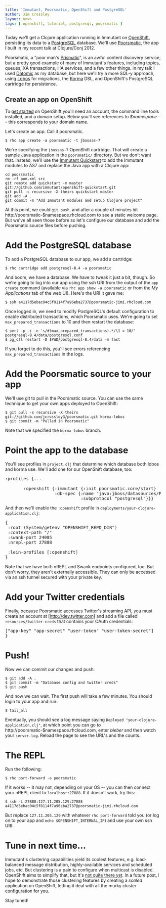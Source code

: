 ```yaml
---
title: 'Immutant, Poorsmatic, OpenShift and PostgreSQL'
author: Jim Crossley
layout: news
tags: [ openshift, tutorial, postgresql, poorsmatic ]
---
```


Today we'll get a Clojure application running in Immutant on
[OpenShift], persisting its data to a [PostgreSQL] database. We'll use
[Poorsmatic], the app I built in my recent talk at Clojure/Conj 2012.

Poorsmatic, a "poor man's [Prismatic]", is an awful content discovery
service, but a pretty good example of many of Immutant's features,
including topics, queues, XA transactions, HA services, and a few
other things. In my talk I used [Datomic] as my database, but here
we'll try a more SQL-y approach, using [Lobos] for migrations, the
[Korma] DSL, and OpenShift's PostgreSQL cartridge for persistence.

## Create an app on OpenShift

To [get started] on OpenShift you'll need an account, the command line
tools installed, and a domain setup. Below you'll see references to
*$namespace* -- this corresponds to your domain name.

Let's create an app. Call it poorsmatic.

    $ rhc app create -a poorsmatic -t jbossas-7

We're specifying the `jbossas-7` OpenShift cartridge. That will create
a sample Java application in the `poorsmatic/` directory. But we don't
want that. Instead, we'll use the [Immutant Quickstart] to add the
Immutant modules to AS7 and replace the Java app with a Clojure app:

    cd poorsmatic
    rm -rf pom.xml src
    git remote add quickstart -m master git://github.com/immutant/openshift-quickstart.git
    git pull -s recursive -X theirs quickstart master
    git add -A .
    git commit -m "Add Immutant modules and setup Clojure project"

At this point, we could `git push`, and after a couple of minutes hit
http://poorsmatic-$namespace.rhcloud.com to see a static welcome page.
But we've all seen those before so let's configure our database and
add the Poorsmatic source files before pushing.

# Add the PostgreSQL database

To add a PostgreSQL database to our app, we add a cartridge:

    $ rhc cartridge add postgresql-8.4 -a poorsmatic

And boom, we have a database. We have to tweak it just a bit, though.
So we're going to log into our app using the ssh URI from the output
of the `app create` command (available via `rhc app show -a
poorsmatic` or from the *My Applications* tab of the web UI). Here's
the URI it gave me:

    $ ssh a4117d5ebac04c5f8114f7a96eba2737@poorsmatic-jimi.rhcloud.com

Once logged in, we need to modify PostgreSQL's default configuration
to enable distributed transactions, which Poorsmatic uses. We're going
to set `max_prepared_transactions` to 10 and then restart the database:

    $ perl -p -i -e 's/#(max_prepared_transactions).*/\1 = 10/' postgresql-8.4/data/postgresql.conf
    $ pg_ctl restart -D $PWD/postgresql-8.4/data -m fast

If you forget to do this, you'll see errors referencing
`max_prepared_transactions` in the logs.

# Add the Poorsmatic source to your app

We'll use git to pull in the Poorsmatic source. You can use the same
technique to get your own apps deployed to OpenShift:

    $ git pull -s recursive -X theirs git://github.com/jcrossley3/poorsmatic.git korma-lobos
    $ git commit -m "Pulled in Poorsmatic"

Note that we specified the `korma-lobos` branch.

# Point the app to the database

You'll see profiles in `project.clj` that determine which database
both lobos and korma use. We'll add one for our OpenShift database,
too:

<pre class="syntax clojure">:profiles {...

       :openshift {:immutant {:init poorsmatic.core/start}
                   :db-spec {:name "java:jboss/datasources/PostgreSQLDS"
                             :subprotocol "postgresql"}}}
</pre>

And then we'll enable the `:openshift` profile in
`deployments/your-clojure-application.clj`:

<pre class="syntax clojure">{
 :root (System/getenv "OPENSHIFT_REPO_DIR")
 :context-path "/"
 :swank-port 24005
 :nrepl-port 27888

 :lein-profiles [:openshift]
}</pre>

Note that we have both nREPL and Swank endpoints configured, too. But
don't worry, they aren't externally accessible. They can only be
accessed via an ssh tunnel secured with your private key.

# Add your Twitter credentials

Finally, because Poorsmatic accesses Twitter's streaming API, you must
create an account at [http://dev.twitter.com] and add a file called
`resources/twitter-creds` that contains your OAuth credentials:

<pre class="syntax clojure">
["app-key" "app-secret" "user-token" "user-token-secret"]
}</pre>

# Push!

Now we can commit our changes and push:

    $ git add -A .
    $ git commit -m "Database config and twitter creds"
    $ git push

And now we can wait. The first push will take a few minutes. You
should login to your app and run:

    $ tail_all

Eventually, you should see a log message saying `Deployed
"your-clojure-application.clj"`, at which point you can go to
http://poorsmatic-$namespace.rhcloud.com, enter *bieber* and then
watch your `server.log`. Reload the page to see the URL's and the
counts. 

# The REPL

Run the following:

    $ rhc port-forward -a poorsmatic

If it works -- it may not, depending on your OS -- you can then connect
your nREPL client to `localhost:27888`. If it doesn't work, try this:

    $ ssh -L 27888:127.11.205.129:27888 a4117d5ebac04c5f8114f7a96eba2737@poorsmatic-jimi.rhcloud.com

But replace `127.11.205.129` with whatever `rhc port-forward` told you
(or log on to your app and `echo $OPENSHIFT_INTERNAL_IP`) and use your
own ssh URI.

# Tune in next time...

Immutant's clustering capabilities yield its coolest features, e.g.
load-balanced message distribution, highly-available services and
scheduled jobs, etc. But clustering is a pain to configure when
multicast is disabled. OpenShift aims to simplify that, but it's
[not quite there yet][883944]. In a future post, I hope to demonstrate
those clustering features by creating a *scaled* application on
OpenShift, letting it deal with all the murky cluster configuration
for you.

Stay tuned!


[get started]: https://openshift.redhat.com/community/get-started 
[Immutant Quickstart]: https://github.com/immutant/openshift-quickstart
[Lobos]: https://github.com/budu/lobos
[Korma]: http://sqlkorma.com/
[Poorsmatic]: https://github.com/jcrossley3/poorsmatic
[Prismatic]: http://getprismatic.com
[Datomic]: http://www.datomic.com/
[PostgreSQL]: http://www.postgresql.org/
[OpenShift]: http://openshift.com/
[883944]: https://bugzilla.redhat.com/show_bug.cgi?id=883944
